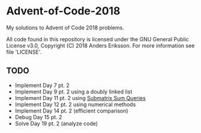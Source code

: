 # Advent-of-Code-2018
My solutions to Advent of Code 2018 problems.

All code found in this repository is licensed under the GNU General Public License v3.0, Copyright (C) 2018 Anders Eriksson. For more information see file 'LICENSE'.

## TODO
* Implement Day 7 pt. 2
* Implement Day 9 pt. 2 using a doubly linked list
* Implement Day 11 pt. 2 using [Submatrix Sum Queries](https://www.geeksforgeeks.org/submatrix-sum-queries/)
* Implement Day 12 pt. 2 using numerical methods
* Implement Day 14 pt. 2 (efficient comparison)
* Debug Day 15 pt. 2
* Solve Day 19 pt. 2 (analyze code)
